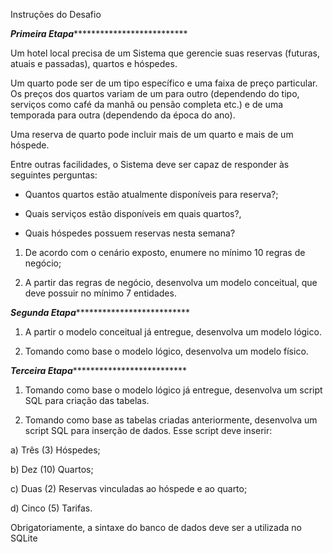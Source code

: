 Instruções do Desafio

***********************************Primeira Etapa*************************************************************

Um hotel local precisa de um Sistema que gerencie suas reservas (futuras, atuais e passadas), quartos e hóspedes.

Um quarto pode ser de um tipo específico e uma faixa de preço particular. Os preços dos quartos variam de um para outro (dependendo do tipo, serviços como café da manhã ou pensão completa etc.) e de uma temporada para outra (dependendo da época do ano).

Uma reserva de quarto pode incluir mais de um quarto e mais de um hóspede.

Entre outras facilidades, o Sistema deve ser capaz de responder às seguintes perguntas:

- Quantos quartos estão atualmente disponíveis para reserva?;

- Quais serviços estão disponíveis em quais quartos?,

- Quais hóspedes possuem reservas nesta semana?

1) De acordo com o cenário exposto, enumere no mínimo 10 regras de negócio;

2) A partir das regras de negócio, desenvolva um modelo conceitual, que deve possuir no mínimo 7 entidades.

***********************************Segunda Etapa*************************************************************

1) A partir o modelo conceitual já entregue, desenvolva um modelo lógico.

2) Tomando como base o modelo lógico, desenvolva um modelo físico.

***********************************Terceira Etapa*************************************************************

1) Tomando como base o modelo lógico já entregue, desenvolva um script SQL para criação das tabelas.

2) Tomando como base as tabelas criadas anteriormente, desenvolva um script SQL para inserção de dados. Esse script deve inserir:

a) Três (3) Hóspedes;

b) Dez (10) Quartos;

c) Duas (2) Reservas vinculadas ao hóspede e ao quarto;

d) Cinco (5) Tarifas.

Obrigatoriamente, a sintaxe do banco de dados deve ser a utilizada no SQLite
